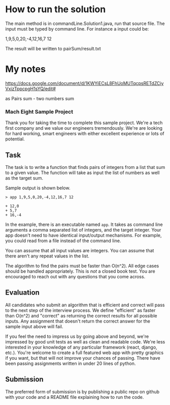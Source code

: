 # How to run the solution
The main method is in commandLine.Solution1.java, run that source file. The input must be typed by command line. For instance
a input could be:

1,9,5,0,20,-4,12,16,7 12

The result will be written to pairSum/result.txt

# My notes
https://docs.google.com/document/d/1KWYiECsL8FhUoMUTqcpsRETdZCiyVxizTppcpgH1sYQ/edit#


as Pairs sum - two numbers sum

### Mach Eight Sample Project

Thank you for taking the time to complete this sample project. We're a tech
first company and we value our engineers tremendously. We're are looking for
hard working, smart engineers with either excellent experience or lots of
potential.


## Task

The task is to write a function that finds pairs of integers from a list that
sum to a given value. The function will take as input the list of numbers as
well as the target sum.

Sample output is shown below.
```
> app 1,9,5,0,20,-4,12,16,7 12

+ 12,0
+ 5,7
+ 16,-4

```

In the example, there is an executable named `app`. It takes as command line
arguments a comma separated list of integers, and the target integer. Your app
doesn't need to have identical input/output mechanisms. For example, you could
read from a file instead of the command line.

You can assume that all input values are integers. You can assume that there aren't
any repeat values in the list.

The algorithm to find the pairs must be faster than O(n^2). All edge cases
should be handled appropriately. This is _not_ a closed book test. You are
encouraged to reach out with any questions that you come across.

## Evaluation

All candidates who submit an algorithm that is efficient and correct will pass
to the next step of the interview process. We define "efficient" as faster than
O(n^2) and "correct" as returning the correct results for all possible inputs.
Any assignment that doesn't return the correct answer for the sample input
above will fail.

If you feel the need to impress us by going above and beyond, we're impressed
by good unit tests as well as clean and readable code. We're less interested in
your knowledge of any particular framework (react, django, etc.). You're
welcome to create a full featured web app with pretty graphics if you want, but
that will not improve your chances of passing. There have been passing
assignments written in under 20 lines of python.


## Submission

The preferred form of submission is by publishing a public repo on github with
your code and a README file explaining how to run the code.